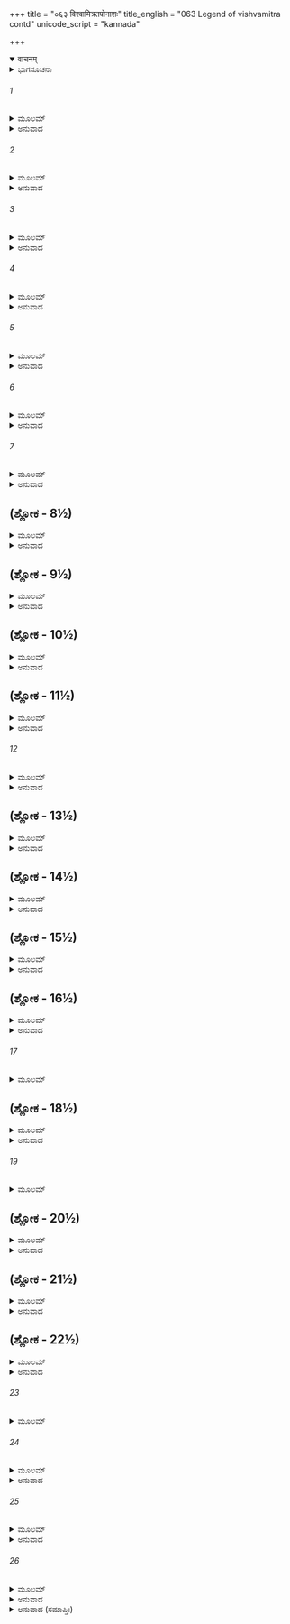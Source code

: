 +++
title = "०६३ विश्वामित्रतपोनाशः"
title_english = "063 Legend of vishvamitra contd"
unicode_script = "kannada"

+++
<details open><summary>वाचनम्</summary>

<div class="audioEmbed"  caption="श्रीराम-हरिसीताराममूर्ति-घनपाठिभ्यां वचनम्" src="https://archive.org/download/Ramayana-recitation-Sriram-harisItArAmamUrti-Ghanapaati-v2/Kanda_1/Kanda_1_BK-063-Vishvamithra_Thapobhamgaha.mp3"></div>
</details>



<details><summary>ಭಾಗಸೂಚನಾ</summary>

ತಪಸ್ಸಿನ ಫಲವಾಗಿ ವಿಶ್ವಾಮಿತ್ರರಿಗೆ ಋಷಿತ್ವ-ಮಹರ್ಷಿತ್ವ ಪ್ರಾಪ್ತಿ, ಮೇನಕೆಯಿಂದ ಅವರ ತಪೋಭಂಗ, ಬ್ರಹ್ಮರ್ಷಿಗಳಾಗಲು ಘೋರವಾದ ತಪಸ್ಸು
</details>

###### 1


<details><summary>ಮೂಲಮ್</summary>

ಪೂರ್ಣೇ ವರ್ಷಸಹಸ್ರೇ ತು ವ್ರತಸ್ನಾತಂ ಮಹಾಮುನಿಮ್ ।  
ಅಭ್ಯಗಚ್ಛನ್ಸುರಾಃ ಸರ್ವೇ ತಪಃ ಫಲಚಿಕೀರ್ಷವಃ ॥
</details>

<details><summary>ಅನುವಾದ</summary>

(ಶತಾನಂದರು ಹೇಳುತ್ತಿದ್ದಾರೆ - ಶ್ರೀ ರಾಮಾ!) ಒಂದು ಸಾವಿರ ವರ್ಷ ಪೂರ್ಣವಾದಾಗ ವಿಶ್ವಾಮಿತ್ರರು ವ್ರತ ಸ್ನಾನ ಮಾಡಿದರು. ವ್ರತ ಸಮಾಪ್ತಿಯಾದಾಗ ಬ್ರಹ್ಮಾದಿ ಸಮಸ್ತ ದೇವತೆಗಳು ತಪಸ್ಸಿನ ಫಲವನ್ನು ಕೊಡಲು ಅಲ್ಲಿಗೆ ಬಂದರು.॥1॥
</details>

###### 2


<details><summary>ಮೂಲಮ್</summary>

ಅಬ್ರವೀತ್ಸುಮಹಾತೇಜಾ ಬ್ರಹ್ಮಾಸುರುಚಿರಂ ವಚಃ ।  
ಋಷಿಸ್ತ್ವಮಸಿ ಭದ್ರಂ ತೇ ಸ್ವಾರ್ಜಿತೈಃ ಕರ್ಮಭಿಃ ಶುಭೈಃ ॥
</details>

<details><summary>ಅನುವಾದ</summary>

ಆಗ ಮಹಾತೇಜಸ್ವೀ ಬ್ರಹ್ಮದೇವರು ಮಧುರವಾಣಿಯಿಂದ - ಮುನಿಯೇ! ನಿನಗೆ ಮಂಗಳವಾಗಲಿ. ಈಗ ನೀನು ಗಳಿಸಿದ ಶುಭ ಕರ್ಮಗಳ ಪ್ರಭಾವದಿಂದ ಋಷಿಯಾದೆ.॥2॥
</details>

###### 3


<details><summary>ಮೂಲಮ್</summary>

ತಮೇವಮುಕ್ತ್ವಾ ದೇವೇಶಸ್ತ್ರಿದಿವಂ ಪುನರಭ್ಯಗಾತ್ ।  
ವಿಶ್ವಾಮಿತ್ರೋ ಮಹಾತೇಜಾ ಭೂಯಸ್ತೇಪೇ ಮಹತ್ತಪಃ ॥
</details>

<details><summary>ಅನುವಾದ</summary>

ವಿಶ್ವಾಮಿತ್ರರಲ್ಲಿ ಹೀಗೆ ಹೇಳಿ ದೇವೇಶ್ವರ ಬ್ರಹ್ಮದೇವರು ತಮ್ಮ ಲೋಕಕ್ಕೆ ತೆರಳಿದರು. ಇತ್ತ ಮಹಾತೇಜಸ್ವೀ ಮುನಿಗಳು ಪುನಃ ಭಾರೀ ತಪಸ್ಸಿಗೆ ತೊಡಗಿದರು.॥3॥
</details>

###### 4


<details><summary>ಮೂಲಮ್</summary>

ತತಃ ಕಾಲೇನ ಮಹತಾ ಮೇನಕಾ ಪರಮಾಪ್ಸರಾಃ ।  
ಪುಷ್ಕರೇಷು ನರಶ್ರೇಷ್ಠ ಸ್ನಾತುಂ ಸಮುಪಚಕ್ರಮೇ ॥
</details>

<details><summary>ಅನುವಾದ</summary>

ನರಶ್ರೇಷ್ಠನೇ! ಅನಂತರ ಬಹಳ ಸಮಯ ಕಳೆದಾಗ ಪರಮಸುಂದರೀ ಅಪ್ಸರೆ ಮೇನಕೆಯು ಪುಷ್ಕರಕ್ಕೆ ಬಂದು ಅಲ್ಲಿ ಸ್ನಾನಮಾಡಲು ಸಿದ್ಧಳಾದಳು.॥4॥
</details>

###### 5


<details><summary>ಮೂಲಮ್</summary>

ತಾಂ ದದರ್ಶ ಮಹಾತೇಜಾ ಮೇನಕಾಂ ಕುಶಿಕಾತ್ಮಜಃ ।  
ರೂಪೇಣಾಪ್ರತಿಮಾಂ ತತ್ರ ವಿದ್ಯುತಂ ಜಲದೇ ಯಥಾ ॥
</details>

<details><summary>ಅನುವಾದ</summary>

ಮಹಾತೇಜಸ್ವೀ ಕುಶಿಕನಂದನ ವಿಶ್ವಾಮಿತ್ರರು ಅಲ್ಲಿ ಆ ಮೇನಕೆಯನ್ನು ನೋಡಿದರು. ಆಕೆಯು ಅತುಲವಾದ ರೂಪ ಲಾವಣ್ಯದಿಂದ ಮೋಡಗಳಲ್ಲಿನ ವಿದ್ಯುಲ್ಲತೆಯಂತೆ ಆ ಪುಷ್ಕರ ಜಲದಲ್ಲಿ ಶೋಭಿಸುತ್ತಿದ್ದಳು.॥5॥
</details>

###### 6


<details><summary>ಮೂಲಮ್</summary>

ಕಂದರ್ಪ ದರ್ಪವಶಗೋ ಮುನಿಸ್ತಾಮಿದಮಬ್ರವೀತ್ ।  
ಅಪ್ಸರಃ ಸ್ವಾಗತಂ ತೇಽಸ್ತು ವಸ ಚೇಹ ಮಮಾಶ್ರಮೇ ॥
</details>

<details><summary>ಅನುವಾದ</summary>

ಆಕೆಯನ್ನು ನೋಡಿ ಮುನಿಯು ಕಾಮಪರವಶರಾದರು ಹಾಗೂ ಆಕೆಯಲ್ಲಿ ಹೇಳಿದರು ಅಪ್ಸರಾ! ನಿನಗೆ ಸ್ವಾಗತವಿರಲಿ. ನೀನು ನನ್ನ ಈ ಆಶ್ರಮದಲ್ಲೇ ವಾಸಿಸು.॥6॥
</details>

###### 7


<details><summary>ಮೂಲಮ್</summary>

ಅನುಗೃಹ್ಣೀಷ್ವ ಭದ್ರಂ ತೇ ಮದನೇನ ವಿಮೋಹಿತಮ್ ।  
ಇತ್ಯುಕ್ತಾ ಸಾ ವರಾರೋಹಾ ತತ್ರ ವಾಸಮಥಾಕರೋತ್ ॥
</details>

<details><summary>ಅನುವಾದ</summary>

ನಿನಗೆ ಒಳ್ಳೆಯದಾಗಲಿ ನಾನು ಕಾಮದಿಂದ ಮೋಹಿತನಾಗಿರುವೆನು. ನನ್ನ ಮೇಲೆ ದಯೆತೋರು. ಅವರು ಹೀಗೆ ಹೇಳಿದಾಗ ಸುಂದರಿಯಾದ ಮೇನಕೆಯು ಅಲ್ಲೇ ಇರತೊಡಗಿದಳು.॥7॥
</details>

## (ಶ್ಲೋಕ - 8½)


<details><summary>ಮೂಲಮ್</summary>

ತಪಸೋ ಹಿ ಮಹಾವಿಘ್ನೋವಿಶ್ವಾಮಿತ್ರಮುಪಾಗಮತ್ ।  
ತಸ್ಯಾಂ ವಸನ್ತ್ಯಾಂ ವರ್ಷಾಣಿ ಪಂಚ ಪಂಚ ಚ ರಾಘವ ॥  
ವಿಶ್ವಾಮಿತ್ರಾಶ್ರಮೇ ಸೌಮ್ಯೇ ಸುಖೇನ ವ್ಯತಿಚಕ್ರಮುಃ ।
</details>

<details><summary>ಅನುವಾದ</summary>

ಈ ಪ್ರಕಾರ ತಪಸ್ಸಿನ ದೊಡ್ಡ ವಿಘ್ನವು ವಿಶ್ವಾಮಿತ್ರರ ಬಳಿ ತಾನಾಗಿ ಉಪಸ್ಥಿತವಾಯಿತು. ರಘುನಂದನ! ಮೇನಕೆಯು ವಿಶ್ವಾಮಿತ್ರರ ಆ ಸೌಮ್ಯ ಆಶ್ರಮದಲ್ಲಿ ಇರುತ್ತಾ ಹತ್ತು ವರ್ಷಗಳು ಸುಖವಾಗಿ ಕಳೆದವು.॥8½॥
</details>

## (ಶ್ಲೋಕ - 9½)


<details><summary>ಮೂಲಮ್</summary>

ಅಥ ಕಾಲೇ ಗತೇ ತಸ್ಮಿನ್ವಿಶ್ವಾಮಿತ್ರೋ ಮಹಾಮುನಿಃ ॥  
ಸವ್ರೀಡ ಇವ ಸಂವೃತ್ತಶ್ಚಿಂತಾಶೋಕಪರಾಯಣಃ ।
</details>

<details><summary>ಅನುವಾದ</summary>

ಇಷ್ಟು ಸಮಯ ಕಳೆದುಹೋದಾಗ ಮಹಾಮುನಿ ವಿಶ್ವಾಮಿತ್ರರು ಲಜ್ಜಿತರಾಗಿ ಚಿಂತೆಯಲ್ಲಿ ಮುಳುಗಿದರು.॥9½॥
</details>

## (ಶ್ಲೋಕ - 10½)


<details><summary>ಮೂಲಮ್</summary>

ಬುದ್ಧಿರ್ಮುನೇಃ ಸಮುತ್ಪನ್ನಾ ಸಾಮರ್ಷಾ ರಘುನಂದನ ॥  
ಸರ್ವಂ ಸುರಾಣಾಂ ಕರ್ಮೆತತ್ ತಪೋಽಪಹರಣಂ ಮಹತ್ ।
</details>

<details><summary>ಅನುವಾದ</summary>

ರಘುನಂದನ! ಇದೆಲ್ಲವೂ ದೇವತೆಗಳ ಷಡ್ಯಂತ್ರವಾಗಿದೆ ಎಂದು ಮುನಿಯು ರೋಷಗೊಂಡು ಮನಸ್ಸಿನಲ್ಲಿ ಅಂದುಕೊಂಡರು. ಅವರು ನನ್ನ ತಪಸ್ಸನ್ನು ಅಪಹರಿಸಲು ಈ ಮಹತ್ತಾದ ಪ್ರಯತ್ನಮಾಡಿರುವರು.॥10½॥
</details>

## (ಶ್ಲೋಕ - 11½)


<details><summary>ಮೂಲಮ್</summary>

ಅಹೋರಾತ್ರಾಪದೇಶೇನ ಗತಾಃ ಸಂವತ್ಸರಾ ದಶ ॥  
ಕಾಮಮೋಹಾಭಿಭೂತಸ್ಯ ವಿಘ್ನೋಽಯಂ ಪ್ರತ್ಯುಪಸ್ಥಿತಃ ।
</details>

<details><summary>ಅನುವಾದ</summary>

ನಾನು ಕಾಮಜನಿತ ಮೋಹದಿಂದ ಹೀಗೆ ಆಕ್ರಾಂತನಾಗಿ ಹತ್ತು ವರ್ಷಗಳು ಒಂದು ರಾತ್ರೆಯಂತೆ ಕಳೆದುಹೋದವು. ಇದು ನನ್ನ ತಪಸ್ಸಿನಲ್ಲಿ ಬಹಳ ದೊಡ್ಡ ವಿಘ್ನ ಉಪಸ್ಥಿತವಾಯಿತು.॥11½॥
</details>

###### 12


<details><summary>ಮೂಲಮ್</summary>

ಸನಿಃಶ್ವಸನ್ ಮುನಿವರಃ ಪಶ್ಚಾತ್ತಾಪೇನ ದುಃಖಿತಃ ॥
</details>

<details><summary>ಅನುವಾದ</summary>

ಹೀಗೆ ವಿಚಾರಮಾಡುತ್ತಾ ಮುನಿವರ ವಿಶ್ವಾಮಿತ್ರರು ನಿಟ್ಟುಸಿರುಬಿಡುತ್ತಾ ಪಶ್ಚಾತ್ತಾಪದಿಂದ ದುಃಖಿತರಾದರು.॥12॥
</details>

## (ಶ್ಲೋಕ - 13½)


<details><summary>ಮೂಲಮ್</summary>

ಭೀತಾಮಪ್ಸರಸಂ ದೃಷ್ಟ್ವಾ ವೇಪಂತಿ ಪ್ರಾಂಜಲಿಂ ಸ್ಥಿತಾಮ್ ।  
ಮೇನಕಾಂ ಮಧುರೈವಾಕ್ಯೈರ್ವಿಸೃಜ್ಯ ಕುಶಿಕಾತ್ಮಜಃ ॥  
ಉತ್ತರಂ ಪರ್ವತಂ ರಾಮ ವಿಶ್ವಾಮಿತ್ರೋ ಜಗಾಮ ಹ ।
</details>

<details><summary>ಅನುವಾದ</summary>

ಆಗ ಅಪ್ಸರೆ ಮೇನಕೆಯು ಭಯಗೊಂಡು ಗಡ-ಗಡ ನಡುಗುತ್ತಾ ಕೈಮುಗಿದುಕೊಂಡು ಅವರ ಮುಂದೆ ನಿಂತುಕೊಂಡಳು. ಆಕೆಯ ಕಡೆಗೆ ನೋಡಿ ಕುಶಿಕನಂದನ ವಿಶ್ವಾಮಿತ್ರರು ಮಧುರ ಮಾತುಗಳಿಂದ ಆಕೆಯನ್ನು ಬೀಳ್ಕೊಟ್ಟು ತಾನು ಉತ್ತರದ ಹಿಮಾಲಯಕ್ಕೆ ಹೊರಟುಹೋದರು.॥13½॥
</details>

## (ಶ್ಲೋಕ - 14½)


<details><summary>ಮೂಲಮ್</summary>

ಸ ಕೃತ್ವಾ ನೈಷ್ಠಿಕೀಂ ಬುದ್ಧಿಂ ಜೇತುಕಾಮೋ ಮಹಾಯಶಾಃ ॥  
ಕೌಶಿಕೀತೀರಮಾಸಾದ್ಯ ತಪಸ್ತೇಪೇ ದುರಾಸದಮ್ ।
</details>

<details><summary>ಅನುವಾದ</summary>

ಅಲ್ಲಿ ಆ ಮಹಾಯಶಸ್ವೀ ಮುನಿಯು ನಿಶ್ಚಯಾತ್ಮಿಕಾ ಬುದ್ಧಿಯನ್ನು ಆಶ್ರಯಿಸಿ, ಕಾಮದೇವನನ್ನು ಗೆಲ್ಲಲು ಕೌಶಿಕೀ ನದಿಯ ತೀರದಲ್ಲಿ ದುರ್ಜಯವಾದ ತಪಸ್ಸನ್ನು ಪ್ರಾರಂಭಿಸಿದರು.॥14½॥
</details>

## (ಶ್ಲೋಕ - 15½)


<details><summary>ಮೂಲಮ್</summary>

ತಸ್ಯ ವರ್ಷಸಹಸ್ರಾಣಿ ಘೋರಂ ತಪ ಉಪಾಸತಃ ॥  
ಉತ್ತರೇ ಪರ್ವತೇ ರಾಮ ದೇವತಾನಾಮಭೂದ್ಭಯಮ್ ।
</details>

<details><summary>ಅನುವಾದ</summary>

ಶ್ರೀರಾಮಾ! ಆ ಉತ್ತರ ಪರ್ವತದಲ್ಲಿ ಒಂದು ಸಾವಿರ ವರ್ಷಗಳವರೆಗೆ ಘೋರ ತಪಸ್ಸಿನಲ್ಲಿ ತೊಡಗಿದ ವಿಶ್ವಾಮಿತ್ರರಿಂದ ದೇವತೆಗಳಿಗೆ ಬಹಳ ಭಯವುಂಟಾಯಿತು.॥15½॥
</details>

## (ಶ್ಲೋಕ - 16½)


<details><summary>ಮೂಲಮ್</summary>

ಆಮಂತ್ರಯನ್ ಸಮಾಗಮ್ಯ ಸರ್ವೇ ಸರ್ಷಿಗಣಾಃ ಸುರಾಃ ॥  
ಮಹರ್ಷಿಶಬ್ದಂ ಲಭತಾಂ ಸಾಧ್ವಯಂ ಕುಶಿಕಾತ್ಮಜಃ ।
</details>

<details><summary>ಅನುವಾದ</summary>

ಎಲ್ಲ ದೇವತೆಗಳು ಮತ್ತು ಋಷಿಗಳು ಸೇರಿ ಪರಸ್ಪರ ವಿಚಾರ ಮಾಡತೊಡಗಿದರು. ಈ ಕುಶಿಕನಂದನ ವಿಶ್ವಾಮಿತ್ರರು ಮಹರ್ಷಿ ಪದವಿ ಪಡೆಯಲಿ. ಇದೇ ಇವರಿಗಾಗಿ ಒಳ್ಳೆಯ ಮಾತಾಗಬಹುದು.॥16½॥
</details>

###### 17


<details><summary>ಮೂಲಮ್</summary>

ದೇವತಾನಾಂ ವಚಃ ಶ್ರುತ್ವಾ ಸರ್ವಲೋಕಪಿತಾಮಹಃ ॥
</details>

## (ಶ್ಲೋಕ - 18½)


<details><summary>ಮೂಲಮ್</summary>

ಅಬ್ರವೀನ್ಮಧುರಂ ವಾಕ್ಯಂ ವಿಶ್ವಾಮಿತ್ರಂ ತಪೋಧನಮ್ ।  
ಮಹರ್ಷೇ ಸ್ವಾಗತಂ ವತ್ಸ ತಪಸೋಗ್ರೇಣತೋಷಿತಃ ॥  
ಮಹತ್ತ್ವಮೃಷಿಮುಖ್ಯತ್ವಂ ದದಾಮಿ ತವ ಕೌಶಿಕ ।
</details>

<details><summary>ಅನುವಾದ</summary>

ದೇವತೆಗಳ ಮಾತನ್ನು ಕೇಳಿ ಸರ್ವಲೋಕಪಿತಾಮಹ ಬ್ರಹದೇವರು ತಪೋಧನ ವಿಶ್ವಾಮಿತ್ರರ ಬಳಿಗೆ ಹೋಗಿ ಮಧುರವಾಗಿ ನುಡಿದರು - ಎಲೈ ಮಹರ್ಷಿಯೇ! ನಿನಗೆ ಸ್ವಾಗತವಿರಲಿ. ವತ್ಸ ಕೌಶಿಕನೇ! ನಿನ್ನ ಉಗ್ರತಪಸ್ಸಿನಿಂದ ನಾನು ಬಹಳ ಸಂತುಷ್ಟನಾಗಿರುವೆನು. ನಿನಗೆ ಮಹತ್ವ ಮತ್ತು ಋಷಿಗಳಲ್ಲಿ ಶ್ರೇಷ್ಠತೆಯನ್ನು ಕರುಣಿಸುತ್ತಿರುವೆನು.॥17-18½॥
</details>

###### 19


<details><summary>ಮೂಲಮ್</summary>

ಬ್ರಹ್ಮಣಸ್ತು ವಚಃ ಶ್ರುತ್ವಾ ವಿಶ್ವಾಮಿತ್ರಸ್ತಪೋಧನಃ ॥
</details>

## (ಶ್ಲೋಕ - 20½)


<details><summary>ಮೂಲಮ್</summary>

ಪ್ರಾಂಜಲಿಃ ಪ್ರಣತೋ ಭೂತ್ವಾ ಪ್ರತ್ಯುವಾಚಪಿತಾಮಹಮ್ ।  
ಮಹರ್ಷಿಶಬ್ದಮತುಲಂ ಸ್ವಾರ್ಜಿತೈಃಕರ್ಮಭಿಃ ಶುಭೈಃ ॥  
ಯದಿ ಮೇ ಭಗವನ್ನಾಹ ತತೋಽಹಂ ವಿಜಿತೇಂದ್ರಿಯಃ ।
</details>

<details><summary>ಅನುವಾದ</summary>

ಬ್ರಹ್ಮದೇವರ ಈ ವಚನವನ್ನು ಕೇಳಿ ತಪೋಧನ ವಿಶ್ವಾಮಿತ್ರರು ಕೈಮುಗಿದುಕೊಂಡು ಪ್ರಣಾಮಗೈದು ಹೇಳಿದರು. ಭಗವಂತನೇ! ನಾನು ಗಳಿಸಿದ ಶುಭಕರ್ಮಗಳಿಂದ ನನಗೆ ನೀವು ಬ್ರಹ್ಮರ್ಷಿಯ ಅನುಪಮ ಪದವಿಯನ್ನು ಕರುಣಿಸಿದರೆ ನಾನು ನನ್ನನ್ನು ಜಿತೇಂದ್ರಿಯನೆಂದು ತಿಳಿಯುವೆನು.॥19-20½॥
</details>

## (ಶ್ಲೋಕ - 21½)


<details><summary>ಮೂಲಮ್</summary>

ತಮುವಾಚ ತತೋ ಬ್ರಹ್ಮಾ ನ ತಾವತ್ತ್ವಂ ಜಿತೇಂದ್ರಿಯಃ ॥  
ಯತಸ್ವ ಮುನಿಶಾರ್ದೂಲ ಇತ್ಯುಕ್ತ್ವಾ ತ್ರಿದಿವಂ ಗತಃ ।
</details>

<details><summary>ಅನುವಾದ</summary>

ಆಗ ಬ್ರಹ್ಮದೇವರು ಹೇಳಿದರು-ಮುನಿಶ್ರೇಷ್ಠನೇ! ಈಗ ನೀನು ಜಿತೇಂದ್ರಿಯನಾಗಲಿಲ್ಲ. ಅದಕ್ಕಾಗಿ ಪ್ರಯತ್ನಿಸು. ಎಂದು ತಿಳಿಸಿ ಅವರು ಸ್ವರ್ಗಲೋಕಕ್ಕೆ ತೆರಳಿದರು.॥21½॥
</details>

## (ಶ್ಲೋಕ - 22½)


<details><summary>ಮೂಲಮ್</summary>

ವಿಪ್ರಸ್ಥಿತೇಷು ದೇವೇಷು ವಿಶ್ವಾಮಿತ್ರೋ ಮಹಾಮುನಿಃ ॥  
ಊರ್ಧ್ವಬಾಹುರ್ನಿರಾಲಂಬೋ ವಾಯುಭಕ್ಷಸ್ತಪಶ್ಚರನ್ ।
</details>

<details><summary>ಅನುವಾದ</summary>

ದೇವತೆಗಳು ಹೊರಟುಹೋದ ಬಳಿಕ ಮಹಾಮುನಿ ವಿಶ್ವಾಮಿತ್ರರು ಪುನಃ ಘೋರ ತಪಸ್ಸನ್ನು ಪ್ರಾರಂಭಿಸಿದರು. ಅವರು ಎರಡೂ ಭುಜಗಳನ್ನು ಮೇಲಕ್ಕೆತ್ತಿ ಯಾವುದೇ ಆಧಾರವಿಲ್ಲದೆ ನಿಂತುಕೊಂಡು ಕೇವಲ ಗಾಳಿಯನ್ನೇ ಕುಡಿಯುತ್ತಾ ತಪಸ್ಸಿನಲ್ಲಿ ಮುಳುಗಿದರು.॥22½॥
</details>

###### 23


<details><summary>ಮೂಲಮ್</summary>

ಧರ್ಮೇ ಪಂಚತಪಾ ಭೂತ್ವಾ ವರ್ಷಾಸ್ವಾಕಾಶಸಂಶ್ರಯಃ ॥
</details>

###### 24


<details><summary>ಮೂಲಮ್</summary>

ಶಿಶಿರೇ ಸಲಿಲೇಶಾಯೀ ರಾತ್ರ್ಯಹಾನಿ ತಪೋಧನಃ ।  
ಏವಂ ವರ್ಷಸಹಸ್ರಂ ಹಿ ತಪೋ ಘೋರಮುಪಾಗಮತ್ ॥
</details>

<details><summary>ಅನುವಾದ</summary>

ಬೇಸಿಗೆಯಲ್ಲಿ ಪಂಚಾಗ್ನಿಗಳನ್ನು, ಸೇವಿಸುತ್ತಾ, ಮಳೆಗಾಲದಲ್ಲಿ ಬಯಲಿನಲ್ಲಿ ಇರುತ್ತಾ, ಚಳಿಗಾಲದಲ್ಲಿ ಹಗಲು ರಾತ್ರೆ ನೀರಿನಲ್ಲಿ ನಿಂತುಕೊಳ್ಳುತ್ತಿದ್ದರು. ಹೀಗೆ ಆ ತಪೋಧನರು ಒಂದು ಸಾವಿರ ವರ್ಷಗಳವರೆಗೆ ಘೋರ ತಪಸ್ಸು ಮಾಡಿದರು.॥23-24॥
</details>

###### 25


<details><summary>ಮೂಲಮ್</summary>

ತಸ್ಮಿನ್ ಸಂತಪ್ಯಮಾನೇ ತು ವಿಶ್ವಾಮಿತ್ರೇ ಮಹಾಮುನೌ ।  
ಸಂತಾಪಃ ಸುಮಹಾನಾಸೀತ್ಸುರಾಣಾಂ ವಾಸವಸ್ಯ ಚ ॥
</details>

<details><summary>ಅನುವಾದ</summary>

ಮಹಾಮುನಿ ವಿಶ್ವಾಮಿತ್ರರು ಇಂತಹ ಘೋರ ತಪಸ್ಸು ಮಾಡುತ್ತಿರುವಾಗ ದೇವತೆಗಳಲ್ಲಿ ಮತ್ತು ಇಂದ್ರನ ಮನಸ್ಸಿನಲ್ಲಿ ಭಾರೀ ಸಂತಾಪ ಉಂಟಾಯಿತು.॥25॥
</details>

###### 26


<details><summary>ಮೂಲಮ್</summary>

ರಂಭಾಮಪ್ಸರಸಂ ಶಕ್ರಃ ಸರ್ವೈಃ ಸಹ ಮರುದ್ಗಣೈಃ ।  
ಉವಾಚಾತ್ಮಹಿತಂ ವಾಕ್ಯಮಹಿತಂ ಕೌಶಿಕಸ್ಯ ಚ ॥
</details>

<details><summary>ಅನುವಾದ</summary>

ಸಮಸ್ತ ಮರುದ್ಗಣಗಳ ಸಹಿತ ಇಂದ್ರನು ಆಗ ರಂಭಾ ಅಪ್ಸರೆಯಲ್ಲಿ ತಮಗೆ ಹಿತಕರ ಹಾಗೂ ವಿಶ್ವಾಮಿತ್ರರಿಗೆ ಅಹಿತಕರವಾದ ಮಾತನ್ನು ಹೇಳಿದನು.॥26॥
</details>

<details><summary>ಅನುವಾದ (ಸಮಾಪ್ತಿಃ)</summary>

ವಾಲ್ಮೀಕಿ ವಿರಚಿತ ಆರ್ಷ ರಾಮಾಯಣ ಆದಿಕಾವ್ಯದ ಬಾಲಕಾಂಡದಲ್ಲಿ ಅರವತ್ತ ಮೂರನೆಯ ಸರ್ಗ ಪೂರ್ಣವಾಯಿತು.॥63॥
</details>
